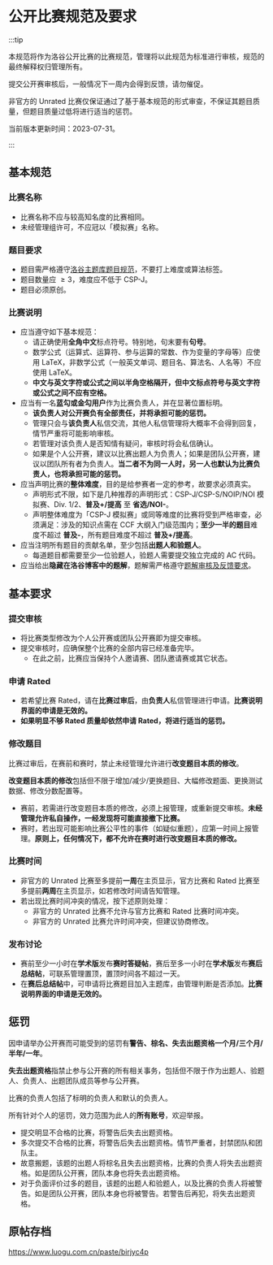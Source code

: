 # 公开比赛规范及要求

:::tip

本规范将作为洛谷公开比赛的比赛规范，管理将以此规范为标准进行审核，规范的最终解释权归管理所有。

提交公开赛审核后，一般情况下一周内会得到反馈，请勿催促。

非官方的 Unrated 比赛仅保证通过了基于基本规范的形式审查，不保证其题目质量，但题目质量过低将进行适当的惩罚。

当前版本更新时间：2023-07-31。

:::

## 基本规范

### 比赛名称

- 比赛名称不应与较高知名度的比赛相同。
- 未经管理组许可，不应冠以「模拟赛」名称。

### 题目要求

- 题目需严格遵守[洛谷主题库题目规范](./problem-standard.md)，不要打上难度或算法标签。
- 题目数量应 $\ge 3$，难度应不低于 CSP-J。
- 题目必须原创。

### 比赛说明

- 应当遵守如下基本规范：
  - 请正确使用**全角中文**标点符号。特别地，句末要有**句号**。
  - 数学公式（运算式、运算符、参与运算的常数、作为变量的字母等）应使用 LaTeX，非数学公式（一般英文单词、题目名、算法名、人名等）不应使用 LaTeX。
  - **中文与英文字符或公式之间以半角空格隔开，但中文标点符号与英文字符或公式之间不应有空格。**
- 应当有一名**蓝勾或金勾用户**作为比赛负责人，并在显著位置标明。
  - **该负责人对公开赛负有全部责任，并将承担可能的惩罚。**
  - 管理只会与**该负责人**私信交流，其他人私信管理将大概率不会得到回复，情节严重将可能影响审核。
  - 若管理对该负责人是否知情有疑问，审核时将会私信确认。
  - 如果是个人公开赛，建议以比赛出题人为负责人；如果是团队公开赛，建议以团队所有者为负责人。**当二者不为同一人时，另一人也默认为比赛负责人，也将承担可能的惩罚。**
- 应当声明比赛的**整体难度**，目的是给参赛者一定的参考，故要求必须真实。
  - 声明形式不限，如下是几种推荐的声明形式：CSP-J/CSP-S/NOIP/NOI 模拟赛、Div. 1/2、**普及+/提高** 至 **省选/NOI-**。
  - 声明整体难度为「CSP-J 模拟赛」或同等难度的比赛将受到严格审查，必须满足：涉及的知识点需在 CCF 大纲入门级范围内；**至少一半的题目**难度不超过 **普及-**，所有题目难度不超过 **普及+/提高**。
- 应当注明所有题目的贡献名单，至少包括**出题人和验题人**。
  - 每道题目都需要至少一位验题人，验题人需要提交独立完成的 AC 代码。
- 应当给出**隐藏在洛谷博客中的题解**，题解需严格遵守[题解审核及反馈要求](./solution-standard.mdx)。

## 基本要求

### 提交审核

- 将比赛类型修改为个人公开赛或团队公开赛即为提交审核。
- 提交审核时，应确保整个比赛的全部内容已经准备完毕。
  - 在此之前，比赛应当保持个人邀请赛、团队邀请赛或其它状态。

### 申请 Rated

- 若希望比赛 Rated，请在**比赛过审后**，由**负责人**私信管理进行申请。**比赛说明界面的申请是无效的。**
- **如果明显不够 Rated 质量却依然申请 Rated，将进行适当的惩罚。**

### 修改题目

比赛过审后，在赛前和赛时，禁止未经管理允许进行**改变题目本质的修改**。

**改变题目本质的修改**包括但不限于增加/减少/更换题目、大幅修改题面、更换测试数据、修改分数配置等。

- 赛前，若需进行改变题目本质的修改，必须上报管理，或重新提交审核。**未经管理允许私自操作，一经发现将可能直接撤下比赛。**
- 赛时，若出现可能影响比赛公平性的事件（如疑似重题），应第一时间上报管理。**原则上，任何情况下，都不允许在赛时进行改变题目本质的修改。**

### 比赛时间

- 非官方的 Unrated 比赛至多提前**一周**在主页显示，官方比赛和 Rated 比赛至多提前**两周**在主页显示，如若修改时间请告知管理。
- 若出现比赛时间冲突的情况，按下述原则处理：
  - 非官方的 Unrated 比赛不允许与官方比赛和 Rated 比赛时间冲突。
  - 非官方的 Unrated 比赛允许时间冲突，但建议协商修改。

### 发布讨论

- 赛前至少一小时在**学术版**发布**赛时答疑帖**，赛后至多一小时在**学术版**发布**赛后总结帖**，可联系管理置顶，置顶时间各不超过一天。
- 在**赛后总结帖**中，可申请将比赛题目加入主题库，由管理判断是否添加。**比赛说明界面的申请是无效的。**

## 惩罚

因申请举办公开赛而可能受到的惩罚有**警告、棕名、失去出题资格一个月/三个月/半年/一年**。

**失去出题资格**指禁止参与公开赛的所有相关事务，包括但不限于作为出题人、验题人、负责人、出题团队成员等参与公开赛。

比赛的负责人包括了标明的负责人和默认的负责人。

所有针对个人的惩罚，效力范围为此人的**所有账号**，欢迎举报。

- 提交明显不合格的比赛，将警告后失去出题资格。
- 多次提交不合格的比赛，将警告后失去出题资格。情节严重者，封禁团队和团队主。
- 故意搬题，该题的出题人将棕名且失去出题资格，比赛的负责人将失去出题资格。如是团队公开赛，团队本身也将失去出题资格。
- 对于负面评价过多的题目，该题的出题人和验题人，以及比赛的负责人将被警告。如是团队公开赛，团队本身也将被警告。若警告后再犯，将失去出题资格。

## 原帖存档

<https://www.luogu.com.cn/paste/birjyc4p>
